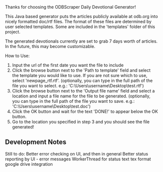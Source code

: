 Thanks for choosing the ODBScraper Daily Devotional Generator!

This Java based generator puts the articles publicly available at odb.org into nicely formatted doc/rtf files.  The format of these files are determined by user selected templates.  Some are included in the 'templates' folder of this project.

The generated devotionals currently are set to grab 7 days worth of articles.  In the future, this may become customizable.

How to Use:
1. Input the url of the first date you want the file to include
2. Click the browse button next to the 'Path to template' field and select the template you would like to use.  If you are not sure which to use, select 'newpage_rtf.rtf'. (optionally, you can type in the full path of the file you want to select.  e.g.: 'C:\Users\username\Desktop\test.rtf')
3. Click the browse button next to the 'Output file name' field and select a location and input a file name for the file to be generated.  (optionally, you can type in the full path of the file you want to save.  e.g.: 'C:\Users\username\Desktop\test.doc')
4. Click the OK button and wait for the text 'DONE!' to appear below the OK button.
5. Go to the location you specified in step 3 and you should see the file generated!


Development Notes
-----------------
Still to do:
Better error checking on UI, and then in general
Better status reporting by UI - error messages
WorkerThread for status text
tex format
google drive integration